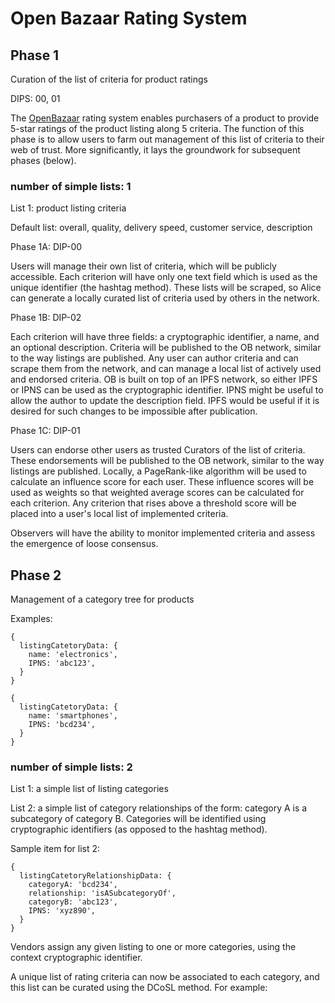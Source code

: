 # Open Bazaar Rating System

## Phase 1

Curation of the list of criteria for product ratings

DIPS: 00, 01

The [OpenBazaar](https://github.com/OpenBazaar) rating system enables purchasers of a product to provide 5-star ratings of the product listing along 5 criteria. The function of this phase is to allow users to farm out management of this list of criteria to their web of trust. More significantly, it lays the groundwork for subsequent phases (below).

### number of simple lists: 1

List 1: product listing criteria

Default list: overall, quality, delivery speed, customer service, description

Phase 1A: DIP-00

Users will manage their own list of criteria, which will be publicly accessible. Each criterion will have only one text field which is used as the unique identifier (the hashtag method). These lists will be scraped, so Alice can generate a locally curated list of criteria used by others in the network.

Phase 1B: DIP-02

Each criterion will have three fields: a cryptographic identifier, a name, and an optional description. Criteria will be published to the OB network, similar to the way listings are published. Any user can author criteria and can scrape them from the network, and can manage a local list of actively used and endorsed criteria. OB is built on top of an IPFS network, so either IPFS or IPNS can be used as the cryptographic identifier. IPNS might be useful to allow the author to update the description field. IPFS would be useful if it is desired for such changes to be impossible after publication.

Phase 1C: DIP-01

Users can endorse other users as trusted Curators of the list of criteria. These endorsements will be published to the OB network, similar to the way listings are published. Locally, a PageRank-like algorithm will be used to calculate an influence score for each user. These influence scores will be used as weights so that weighted average scores can be calculated for each criterion. Any criterion that rises above a threshold score will be placed into a user's local list of implemented criteria.

Observers will have the ability to monitor implemented criteria and assess the emergence of loose consensus.

## Phase 2

Management of a category tree for products

Examples: 
```
{
  listingCatetoryData: {
    name: 'electronics',
    IPNS: 'abc123',
  }
}
```

```
{
  listingCatetoryData: {
    name: 'smartphones',
    IPNS: 'bcd234',
  }
}
```

### number of simple lists: 2

List 1: a simple list of listing categories

List 2: a simple list of category relationships of the form: category A is a subcategory of category B. Categories will be identified using cryptographic identifiers (as opposed to the hashtag method).

Sample item for list 2:

```
{
  listingCatetoryRelationshipData: {
    categoryA: 'bcd234',
    relationship: 'isASubcategoryOf',
    categoryB: 'abc123',
    IPNS: 'xyz890',
  }
}
```

Vendors assign any given listing to one or more categories, using the context cryptographic identifier.

A unique list of rating criteria can now be associated to each category, and this list can be curated using the DCoSL method. For example: 



